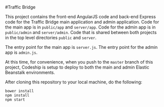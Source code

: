 #Traffic Bridge

This project contains the front-end AngularJS code and back-end Express code for the Traffic Bridge main application and admin application. Code for the main app is in `public/app` and `server/app`. Code for the admin app is in `public/admin` and `server/admin`. Code that is shared between both projects in the top level directories `public` and `server`.

The entry point for the main app is `server.js`. The entry point for the admin app is `admin.js`.

At this time, for convenience, when you push to the `master` branch of this project, Codeship is setup to deploy to both the main and admin Elastic Beanstalk environments.

After cloning this repository to your local machine, do the  following:

````
bower install
npm install
npm start
````

